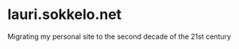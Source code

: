 lauri.sokkelo.net
=================

Migrating my personal site to the second decade of the 21st century

